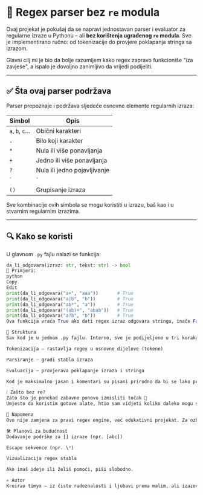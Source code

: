 # 🧠 Regex parser bez `re` modula

Ovaj projekat je pokušaj da se napravi jednostavan parser i evaluator za regularne izraze u Pythonu – ali **bez korištenja ugrađenog `re` modula**. Sve je implementirano ručno: od tokenizacije do provjere poklapanja stringa sa izrazom.

Glavni cilj mi je bio da bolje razumijem kako regex zapravo funkcioniše "iza zavjese", a ispalo je dovoljno zanimljivo da vrijedi podijeliti.

---

## ✅ Šta ovaj parser podržava

Parser prepoznaje i podržava sljedeće osnovne elemente regularnih izraza:

| Simbol | Opis                              |
|--------|-----------------------------------|
| `a`, `b`, `c`... | Obični karakteri       |
| `.`    | Bilo koji karakter                |
| `*`    | Nula ili više ponavljanja         |
| `+`    | Jedno ili više ponavljanja        |
| `?`    | Nula ili jedno pojavljivanje      |
| `|`    | Alternativa (ili)                 |
| `()`   | Grupisanje izraza                 |

Sve kombinacije ovih simbola se mogu koristiti u izrazu, baš kao i u stvarnim regularnim izrazima.

---

## 🔍 Kako se koristi

U glavnom `.py` fajlu nalazi se funkcija:

```python
da_li_odgovara(izraz: str, tekst: str) -> bool
📌 Primjeri:
python
Copy
Edit
print(da_li_odgovara("a+", "aaa"))       # True
print(da_li_odgovara("a|b", "b"))        # True
print(da_li_odgovara("ab*", "a"))        # True
print(da_li_odgovara("(ab)+", "abab"))   # True
print(da_li_odgovara("a?b", "b"))        # True
Ova funkcija vraća True ako dati regex izraz odgovara stringu, inače False.

📁 Struktura
Sav kod je u jednom .py fajlu. Interno, sve je podijeljeno u tri koraka:

Tokenizacija – rastavlja regex u osnovne dijelove (tokene)

Parsiranje – gradi stablo izraza

Evaluacija – provjerava poklapanje izraza i stringa

Kod je maksimalno jasan i komentari su pisani prirodno da bi se lako pratio tok izvršavanja.

ℹ️ Zašto bez re?
Zato što je ponekad zabavno ponovo izmisliti točak 🙂
Umjesto da koristim gotove alate, htio sam vidjeti koliko daleko mogu stići s običnim stringovima, petljama i rekurzijom.

📌 Napomena
Ovo nije zamjena za pravi regex engine, već edukativni projekat. Za ozbiljnu upotrebu koristi re ili neku profesionalnu biblioteku. Ali ako želiš naučiti kako sve to funkcioniše ispod haube – slobodno prođi kroz kod, eksperimentiši i mijenjaj.

🛠️ Planovi za budućnost
Dodavanje podrške za [] izraze (npr. [abc])

Escape sekvence (npr. \*)

Vizualizacija regex stabla

Ako imaš ideje ili želiš pomoći, piši slobodno.

✍️ Autor
Kreirao timyx – iz čiste radoznalosti i ljubavi prema malim, ali izazovnim projektima.#   m i n i - r e g e x - p a r s e r  
 